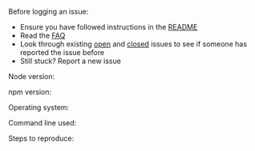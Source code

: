 Before logging an issue:

* Ensure you have followed instructions in the [README](https://github.com/collab-ui/starter-react/blob/master/README.md)
* Read the [FAQ](https://github.com/collab-ui/starter-react/blob/master/docs/FAQ.md)
* Look through existing [open](https://github.com/collab-ui/starter-react/issues) and [closed](https://github.com/collab-ui/starter-react/issues?q=is%3Aissue+is%3Aclosed) issues to see if someone has reported the issue before
* Still stuck? Report a new issue

Node version:

npm version:

Operating system:

Command line used:

Steps to reproduce:
